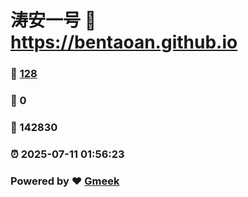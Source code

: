 # 涛安一号 :link: https://bentaoan.github.io 
### :page_facing_up: [128](https://bentaoan.github.io/tag.html) 
### :speech_balloon: 0 
### :hibiscus: 142830 
### :alarm_clock: 2025-07-11 01:56:23 
### Powered by :heart: [Gmeek](https://github.com/Meekdai/Gmeek)
